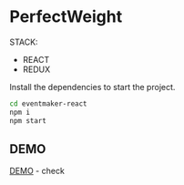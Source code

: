 # PerfectWeight


STACK:

- REACT
- REDUX



Install the dependencies to start the project.
 ```sh
cd eventmaker-react
npm i
npm start
```

## DEMO
 [DEMO] - check

   [DEMO]:<https://perfectweight.vercel.app/>
   
